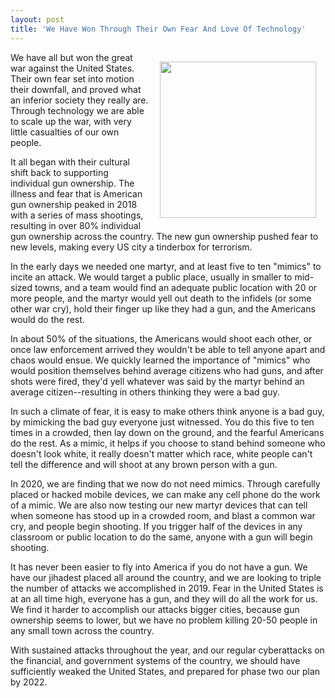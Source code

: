 ```yaml
---
layout: post
title: 'We Have Won Through Their Own Fear And Love Of Technology'
---
```

<p><img style="padding: 15px;" src="http://kinlane-productions.s3.amazonaws.com/api-evangelist-site/blog/bw-attack.png" alt="" width="250" align="right" /></p>
<p>We have all but won the great war against the United States. Their own fear set into motion their downfall, and proved what an inferior society they really are. Through technology we are able to scale up the war, with very little casualties of our own people.</p>
<p>It all began with their cultural shift back to supporting individual gun ownership. The illness and fear that is American gun ownership peaked in 2018 with a series of mass shootings, resulting in over 80% individual gun ownership across the country. The new gun ownership pushed fear to new levels, making every US city a tinderbox for terrorism.</p>
<p>In the early days we needed one martyr, and at least five to ten "mimics" to incite an attack. We would target a public place, usually in smaller to mid-sized towns, and a team would find an adequate public location with 20 or more people, and the martyr would yell out death to the infidels (or some other war cry), hold their finger up like they had a gun, and the Americans would do the rest.</p>
<p>In about 50% of the situations, the Americans would shoot each other, or once law enforcement arrived they wouldn't be able to tell anyone apart and chaos would ensue. We quickly learned the importance of "mimics" who would position themselves behind average citizens who had guns, and after shots were fired, they'd yell whatever was said by the martyr behind an average citizen--resulting in others thinking they were a bad guy.&nbsp;</p>
<p>In such a climate of fear, it is easy to make others think anyone is a bad guy, by mimicking the bad guy everyone just witnessed. You do this five to ten times in a crowded, then lay down on the ground, and the fearful Americans do the rest. As a mimic, it helps if you choose to stand behind someone who doesn't look white, it really doesn't matter which race, white people can't tell the difference and will shoot at any brown person with a gun.</p>
<p>In 2020, we are finding that we now do not need mimics. Through carefully placed or hacked mobile devices, we can make any cell phone do the work of a mimic. We are also now testing our new martyr devices that can tell when someone has stood up in a crowded room, and blast a common war cry, and people begin shooting. If you trigger half of the devices in any classroom or public location to do the same, anyone with a gun will begin shooting.</p>
<p>It has never been easier to fly into America if you do not have a gun. We have our jihadest placed all around the country, and we are looking to triple the number of attacks we accomplished in 2019. Fear in the United States is at an all time high, everyone has a gun, and they will do all the work for us. We find it harder to accomplish our attacks bigger cities, because gun ownership seems to lower, but we have no problem killing 20-50 people in any small town across the country.</p>
<p>With sustained attacks throughout the year, and our regular cyberattacks on the financial, and government systems of the country, we should have sufficiently weaked the United States, and prepared for phase two our plan by 2022.</p>